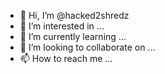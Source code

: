- 👋 Hi, I’m @hacked2shredz
- 👀 I’m interested in ...
- 🌱 I’m currently learning ...
- 💞️ I’m looking to collaborate on ...
- 📫 How to reach me ...

<!---
hacked2shredz/hacked2shredz is a ✨ special ✨ repository because its `README.md` (this file) appears on your GitHub profile.
You can click the Preview link to take a look at your changes.
--->
